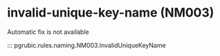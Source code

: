 # invalid-unique-key-name (NM003)

Automatic fix is not available

::: pgrubic.rules.naming.NM003.InvalidUniqueKeyName

